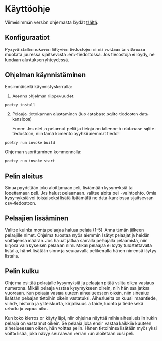 # Käyttöohje

Viimeisimmän version ohjelmasta löydät [täältä](https://github.com/veskurau/ot-harjoitustyo/releases).

## Konfiguraatiot

Pysyväistallennukseen liittyvien tiedostojen nimiä voidaan tarvittaessa muokata juuressa sijaitsevasta .env-tiedostossa. Jos tiedostoja ei löydy, ne luodaan alustuksen yhteydessä. 

## Ohjelman käynnistäminen

Ensimmäisellä käynnistyskerralla: 

1) Asenna ohjelman riippuvuudet:

```bash
poetry install
```

2) Pelaaja-tietokannan alustaminen (luo database.sqlite-tiedoston data-kansioon) 

    Huom: Jos olet jo pelannut peliä ja tietoja on tallennettu database.sqlite-tiedostoon, niin tämä komento pyyhkii aiemmat tiedot!

```bash
poetry run invoke build
```


Ohjelman suorittaminen kommennolla:

```bash
poetry run invoke start
```

## Pelin aloitus

Sinua pyydetään joko aloittamaan peli, lisäämään kysymyksiä tai lopettamaan peli. Jos haluat pelaamaan, valitse aloita peli -vaihtoehto. Omia kysymyksiä voi toistaiseksi lisätä lisäämällä ne data-kansiossa sijaitsevaan csv-tiedostoon. 

## Pelaajien lisääminen

Valitse kuinka monta pelaajaa haluaa pelata (1-5). Anna tämän jälkeen pelaajille nimet. Ohjelma tulostaa myös aiemmin lisätyt pelaajat ja heidän voittojensa määrän. Jos haluat jatkaa samalla pelaajalla pelaamista, niin kirjoita vain kyseisen pelaajan nimi. Mikäli pelaajaa ei löydy tulostettavalta listalta, hänet lisätään sinne ja seuraavalla pelikerralla hänen nimensä löytyy listalta. 

## Pelin kulku

Ohjelma esittää pelaajalle kysymyksiä ja pelaajan pitää valita oikea vastaus numerona. 
Mikäli pelaaja vastaa kysymykseen oikein, niin hän saa jatkaa vuoroaan. Kun pelaaja vastaa uuteen aihealueeseen oikein, niin aihealue lisätään pelaajan tietoihin oikein vastatuksi. Aihealueita on kuusi: maantiede, viihde, historia ja yhteiskunta, kirjallisuus ja taide, luonto ja tiede sekä urheilu ja vapaa-aika. 

Kun koko kierros on käyty läpi, niin ohjelma näyttää mihin aihealueisiin kukin pelaaja on vastannut oikein. Se pelaaja joka ensin vastaa kaikkiin kuuteen aihealueeseen oikein, hän voittaa pelin. Hänen tietoihinsa lisätään myös yksi voitto lisää, joka näkyy seuraavan kerran kun aloitetaan uusi peli. 

